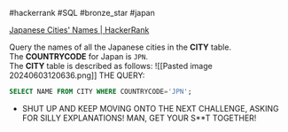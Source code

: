 #hackerrank #SQL #bronze_star #japan

[Japanese Cities' Names | HackerRank](https://www.hackerrank.com/challenges/japanese-cities-name/problem?isFullScreen=true)

Query the names of all the Japanese cities in the **CITY** table. The **COUNTRYCODE** for Japan is `JPN`.  
The **CITY** table is described as follows:
![[Pasted image 20240603120636.png]]
THE QUERY:
```SQL
SELECT NAME FROM CITY WHERE COUNTRYCODE='JPN';
```
- SHUT UP AND KEEP MOVING ONTO THE NEXT CHALLENGE, ASKING FOR SILLY EXPLANATIONS! MAN, GET YOUR S\**T TOGETHER!
